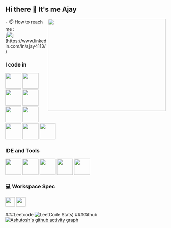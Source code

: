 ## Hi there 👋 It's me Ajay

<img align="right" width="370" height="290" src="https://i.pinimg.com/originals/47/f0/34/47f0342cec72b800463bf003eac1257e.gif">
- 📫 How to reach me :
<br /> 
[<img src="https://img.shields.io/badge/LinkedIn-0077B5?style=for-the-badge&logo=linkedin&logoColor=white" />](https://www.linkedin.com/in/ajay4113/)

### I code in
<img height="50" width="50" src="https://img.icons8.com/color/48/000000/python.png" />
 <img height="50" width="50" src="https://img.icons8.com/color/48/000000/java-coffee-cup-logo.png" /> 
 <img height="50" width="50" src="https://img.icons8.com/color/48/000000/html-5.png" />
<img height="50" width="50" src="https://img.icons8.com/color/48/000000/css3.png" />
<img height="50" width="50" src="https://img.icons8.com/color/48/000000/javascript.png"/>
<img height="50" width="50" src="https://img.icons8.com/color/48/000000/react-native.png"/>
<img height="50" width="50" src="https://img.icons8.com/color/48/000000/mysql-logo.png"/> 
<img height="50" width="50" src="https://img.icons8.com/color/48/000000/mongodb.png"/>
<img height="50" width="50" src="https://img.icons8.com/color/48/000000/nodejs.png"/> 


### IDE and Tools 
<img height="50" width="50" src="https://img.icons8.com/color/48/000000/visual-studio-code-2019.png"/> <img height="50"  src="https://img.icons8.com/color/50/000000/git.png"/> <img height="50" width="50"  src="https://img.icons8.com/officel/480/null/java-eclipse.png"/> <img height="50"   src="https://img.icons8.com/color/48/000000/figma--v1.png"/> <img height="50" src="https://img.shields.io/badge/Netlify-00C7B7?style=for-the-badge&"/> 

### 💻 Workspace Spec

<img height="30" src="https://img.shields.io/badge/NVIDIA-GTX1650-76B900?style=for-the-badge&logo=nvidia&logoColor=white"/> 
<img height="30" src="https://img.shields.io/badge/AMD-Ryzen_5_4600H-ED1C24?style=for-the-badge&logo=amd&logoColor=white"/> 

###Leetcode
![LeetCode Stats](https://leetcard.jacoblin.cool/ajayc7732?theme=dark&font=Amiko&ext=heatmap))
###Github
[![Ashutosh's github activity graph](https://github-readme-activity-graph.vercel.app/graph?username=4jay11&bg_color=000000&color=455ca1&line=3941ac&point=4b9e1f&area=true&hide_border=true)](https://github.com/ashutosh00710/github-readme-activity-graph)
